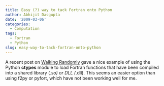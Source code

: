 ```yaml
---
title: Easy (?) way to tack Fortran onto Python
author: Abhijit Dasgupta
date: '2009-03-06'
categories:
  - Computation
tags:
  - Fortran
  - Python
slug: easy-way-to-tack-fortran-onto-python
---
```


A recent post on  [Walking Randomly](http://www.walkingrandomly.com/?p=85) gave a nice example of using the Python **ctypes** module to load Fortran functions that have been compiled into a shared library (*.so) or DLL (*.dll). This seems an easier option than using f2py or pyfort, which have not been working well for me.
